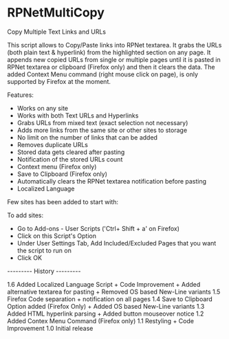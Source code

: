 RPNetMultiCopy
==============

Copy Multiple Text Links and URLs

  This script allows to Copy/Paste links into RPNet textarea.
  It grabs the URLs (both plain text & hyperlink) from the highlighted section on any page.
  It appends new copied URLs from single or multiple pages until it is pasted in
  RPNet textarea or clipboard (Firefox only) and then it clears the data.
  The added Context Menu command (right mouse click on page),
  is only supported by Firefox at the moment.

  Features:
  - Works on any site
  - Works with both Text URLs and Hyperlinks
  - Grabs URLs from mixed text (exact selection not necessary)
  - Adds more links from the same site or other sites to storage
  - No limit on the number of links that can be added
  - Removes duplicate URLs
  - Stored data gets cleared after pasting
  - Notification of the stored URLs count
  - Context menu (Firefox only)
  - Save to Clipboard (Firefox only)
  - Automatically clears the RPNet textarea notification before pasting
  - Localized Language

  Few sites has been added to start with:

  To add sites:
  - Go to Add-ons - User Scripts ('Ctrl+ Shift + a' on Firefox)
  - Click on this Script's Option
  - Under User Settings Tab, Add Included/Excluded Pages that you want the script to run on
  - Click OK


  --------- History ---------

  1.6 Added Localized Language Script + Code Improvement + Added alternative textarea for pasting
      + Removed OS based New-Line variants
  1.5 Firefox Code separation + notification on all pages
  1.4 Save to Clipboard Option added (Firefox Only) +  Added OS based New-Line variants
  1.3 Added HTML hyperlink parsing + Added button mouseover notice
  1.2 Added Contex Menu Command (Firefox only)
  1.1 Restyling + Code Improvement
  1.0 Initial release
